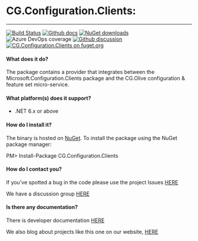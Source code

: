 # CG.Configuration.Clients: 

---
[![Build Status](https://dev.azure.com/codegator/CG.Configuration.Clients/_apis/build/status/CodeGator.CG.Configuration.Clients?branchName=main)](https://dev.azure.com/codegator/CG.Configuration.Clients/_build/latest?definitionId=62&branchName=main)
[![Github docs](https://img.shields.io/static/v1?label=Documentation&message=online&color=blue)](https://codegator.github.io/CG.Configuration.Clients/index.html)
[![NuGet downloads](https://img.shields.io/nuget/dt/CG.Configuration.Clients.svg?style=flat)](https://nuget.org/packages/CG.Configuration.Clients)
![Azure DevOps coverage](https://img.shields.io/azure-devops/coverage/codegator/CG.Configuration.Clients/62)
[![Github discussion](https://img.shields.io/badge/Discussion-online-blue)](https://github.com/CodeGator/CG.Configuration.Clients/discussions)
[![CG.Configuration.Clients on fuget.org](https://www.fuget.org/packages/CG.Configuration.Clients/badge.svg)](https://www.fuget.org/packages/CG.Configuration.Clients)

#### What does it do?
The package contains a provider that integrates between the Microsoft.Configuration.Clients package and the CG.Olive configuration & feature set micro-service.

#### What platform(s) does it support?
* .NET 6.x or above

#### How do I install it?
The binary is hosted on [NuGet](https://www.nuget.org/packages/CG.Configuration.Clients). To install the package using the NuGet package manager:

PM> Install-Package CG.Configuration.Clients

#### How do I contact you?
If you've spotted a bug in the code please use the project Issues [HERE](https://github.com/CodeGator/CG.Configuration.Clients/issues)

We have a discussion group [HERE](https://github.com/CodeGator/CG.Configuration.Clients/discussions)

#### Is there any documentation?
There is developer documentation [HERE](https://codegator.github.io/CG.Configuration.Clients/)

We also blog about projects like this one on our website, [HERE](http://www.codegator.com)


